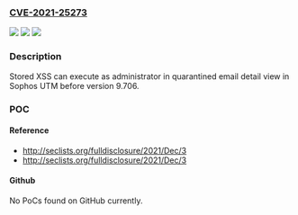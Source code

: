 ### [CVE-2021-25273](https://cve.mitre.org/cgi-bin/cvename.cgi?name=CVE-2021-25273)
![](https://img.shields.io/static/v1?label=Product&message=Sophos%20UTM&color=blue)
![](https://img.shields.io/static/v1?label=Version&message=%3C%3D%209.705%20&color=brighgreen)
![](https://img.shields.io/static/v1?label=Vulnerability&message=n%2Fa&color=brighgreen)

### Description

Stored XSS can execute as administrator in quarantined email detail view in Sophos UTM before version 9.706.

### POC

#### Reference
- http://seclists.org/fulldisclosure/2021/Dec/3
- http://seclists.org/fulldisclosure/2021/Dec/3

#### Github
No PoCs found on GitHub currently.

